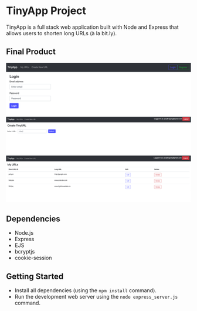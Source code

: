 # TinyApp Project

TinyApp is a full stack web application built with Node and Express that allows users to shorten long URLs (à la bit.ly).

## Final Product

!["login page"](https://github.com/jacqlinegeng/tinyapp/blob/main/docs/login-page.png?raw=true)
!["urls creation page"](https://github.com/jacqlinegeng/tinyapp/blob/main/docs/urls_creation.png?raw=true)
!["urls list page"](https://github.com/jacqlinegeng/tinyapp/blob/main/docs/urls_list.png?raw=true)

## Dependencies

- Node.js
- Express
- EJS
- bcryptjs
- cookie-session

## Getting Started

- Install all dependencies (using the `npm install` command).
- Run the development web server using the `node express_server.js` command.
